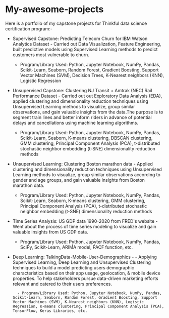 # My-awesome-projects

Here is a portfolio of my capstone projects for Thinkful data science certification program:-

- Supervised Capstone: Predicting Telecom Churn for IBM Watson Analytics Dataset - Carried out Data Visualization, Feature Engineering, built predictive models using Supervised Learning methods to predict customers most vulnerable to churn.

	- Program/Library Used: Python, Jupyter Notebook, NumPy, Pandas, Scikit-Learn, Seaborn, Random Forest, Gradient Boosting, Support Vector Machines (SVM), Decision Trees, K-Nearest neighbors (KNN), Logistic Regression


- Unsupervised Capstone: Clustering NJ Transit + Amtrak (NEC) Rail Performance Dataset - Carried out out Exploratory Data Analysis (EDA), applied clustering and dimensionality reduction techniques using Unsupervised Learning methods to visualize, group similar observations, and gain valuable insights from the data.The purpose is to segment train lines and better inform riders in advance of potential delays and cancellations using machine learning algorithms. 

	- Program/Library Used: Python, Jupyter Notebook, NumPy, Pandas, Scikit-Learn, Seaborn, K-means clustering, DBSCAN clustering, GMM clustering, Principal Component Analysis (PCA), t-distributed stochastic neighbor embedding (t-SNE) dimensionality reduction methods


- Unsupervised Learning: Clustering Boston marathon data - Applied clustering and dimensionality reduction techniques using Unsupervised Learning methods to visualize, group similar observations according to gender and age groups, and gain valuable insights from Boston marathon data.

	- Program/Library Used: Python, Jupyter Notebook, NumPy, Pandas, Scikit-Learn, Seaborn, K-means clustering, GMM clustering, Principal Component Analysis (PCA), t-distributed stochastic neighbor embedding (t-SNE) dimensionality reduction methods


- Time Series Analysis: US GDP data 1990-2020 from FRED's website - Went about the process of time series modeling to visualize and gain valuable insights from US GDP data.

	- Program/Library Used: Python, Jupyter Notebook, NumPy, Pandas, SciPy, Scikit-Learn, ARIMA model, PACF function, etc.
	
- Deep Learning: TalkingData-Mobile-User-Demographics - - Applying Supervised Learning, Deep Learning and Unsupervised Clustering techniques to build a model predicting users demographic characteristics based on their app usage, geolocation, & mobile device properties. To help stakeholders pursue data-driven marketing efforts relevant and catered to their users preferences.

        - Program/Library Used: Python, Jupyter Notebook, NumPy, Pandas, Scikit-Learn, Seaborn, Random Forest, Gradient Boosting, Support Vector Machines (SVM), K-Nearest neighbors (KNN), Logistic Regression, K-means clustering, Principal Component Analysis (PCA), TensorFlow, Keras Libraries, etc. 
